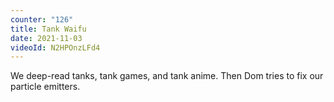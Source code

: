 ```yaml
---
counter: "126"
title: Tank Waifu
date: 2021-11-03
videoId: N2HPOnzLFd4
---
```


We deep-read tanks, tank games, and tank anime. Then Dom tries to fix our particle emitters.